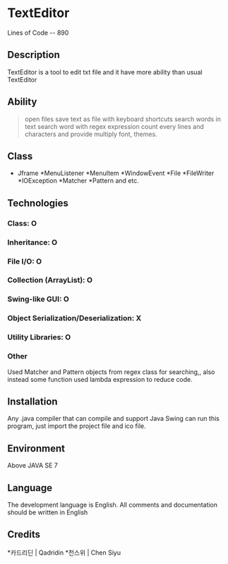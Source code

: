 # TextEditor

Lines of Code -- 890

## Description

TextEditor is a tool to edit txt file and it have more ability than usual TextEditor 

## Ability

>open files
>save text as file
> with keyboard shortcuts
>search words in text
>search word with regex expression
>count every lines and characters
>and provide multiply font, themes.


## Class

* Jframe
*MenuListener
*MenuItem
*WindowEvent
*File
*FileWriter
*IOException
*Matcher
*Pattern and etc.


## Technologies

### Class: O 

### Inheritance: O 

### File I/O: O 

### Collection (ArrayList): O 

### Swing-like GUI: O

### Object Serialization/Deserialization:  X 

### Utility Libraries: O 

### Other

Used Matcher and Pattern objects from regex class for searching,, also instead some function used lambda expression to reduce code.


## Installation

Any .java compiler that can compile and support Java Swing can run this program, just import the project file and ico file.

## Environment

Above JAVA SE 7


## Language

The development language is English. All comments and documentation should be written in English


## Credits
*카드리딘 | Qadridin
*천스위 | Chen Siyu
